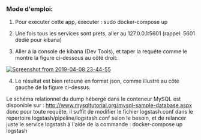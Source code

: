 ### Mode d'emploi:
1. Pour executer cette app, executer : sudo docker-compose up

2. Une fois tous les services sont prets, aller au 127.0.0.1:5601 (rappel: 5601 dédié pour kibana)

3. Aller à la console de kibana (Dev Tools), et taper la requête comme le montre la figure ci-dessous au côté droit:

[
![Screenshot from 2019-04-08 23-44-55](https://user-images.githubusercontent.com/49414837/55759053-c3328280-5a58-11e9-888a-6666de139bb5.png)
](url)

4. Le résultat est bien retouné en format json, comme illustré au côté gauche de la figure ci-dessus.

Le schéma relationnel du dump hébergé dans le conteneur MySQL est disponible sur : http://www.mysqltutorial.org/mysql-sample-database.aspx donc pour toute requête, il suffit de modifier le fichier logstash.conf dans le repertoire logstash/pipeline/logstash.conf selon le besoin, et de relancer juste le service logstash à l'aide de la commande : docker-compose up logstash
